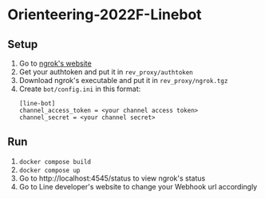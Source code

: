 # Orienteering-2022F-Linebot
 
## Setup

1. Go to [ngrok's website](https://ngrok.com)
2. Get your authtoken and put it in `rev_proxy/authtoken`
3. Download ngrok's executable and put it in `rev_proxy/ngrok.tgz`
4. Create `bot/config.ini` in this format:
   ```
   [line-bot]
   channel_access_token = <your channel access token>
   channel_secret = <your channel secret>
   ```

## Run

1. `docker compose build`
2. `docker compose up`
3. Go to http://localhost:4545/status to view ngrok's status
4. Go to Line developer's website to change your Webhook url accordingly